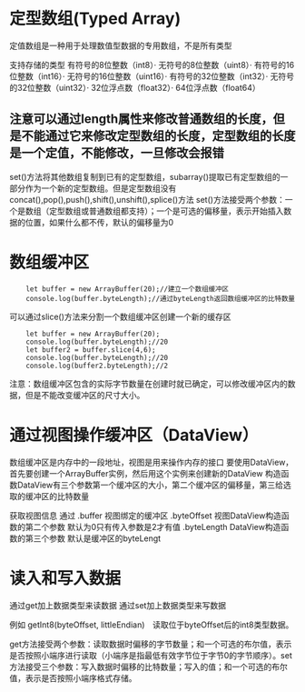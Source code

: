 # 定型数组(Typed Array)

定值数组是一种用于处理数值型数据的专用数组，不是所有类型

支持存储的类型
有符号的8位整数（int8）· 无符号的8位整数（uint8）· 有符号的16位整数（int16）· 无符号的16位整数（uint16）· 有符号的32位整数（int32）· 无符号的32位整数（uint32）· 32位浮点数（float32）· 64位浮点数（float64）

## 注意可以通过length属性来修改普通数组的长度，但是不能通过它来修改定型数组的长度，定型数组的长度是一个定值，不能修改，一旦修改会报错

set()方法将其他数组复制到已有的定型数组，subarray()提取已有定型数组的一部分作为一个新的定型数组。但是定型数组没有concat(),pop(),push(),shift(),unshift(),splice()方法
set()方法接受两个参数：一个是数组（定型数组或普通数组都支持）；一个是可选的偏移量，表示开始插入数据的位置，如果什么都不传，默认的偏移量为0

# 数组缓冲区

		let buffer = new ArrayBuffer(20);//建立一个数组缓冲区
		console.log(buffer.byteLength);//通过byteLength返回数组缓冲区的比特数量

可以通过slice()方法来分割一个数组缓冲区创建一个新的缓存区

		let buffer = new ArrayBuffer(20);
        console.log(buffer.byteLength);//20
        let buffer2 = buffer.slice(4,6);
        console.log(buffer.byteLength);//20
        console.log(buffer2.byteLength);//2
注意：数组缓冲区包含的实际字节数量在创建时就已确定，可以修改缓冲区内的数据，但是不能改变缓冲区的尺寸大小。

# 通过视图操作缓冲区（DataView）

数组缓冲区是内存中的一段地址，视图是用来操作内存的接口
要使用DataView，首先要创建一个ArrayBuffer实例，然后用这个实例来创建新的DataView
构造函数DataView有三个参数第一个缓冲区的大小，第二个缓冲区的偏移量，第三给选取的缓冲区的比特数量

获取视图信息
通过
	.buffer 视图绑定的缓冲区
	.byteOffset 视图DataView构造函数的第二个参数 默认为0只有传入参数是2才有值
	.byteLength DataView构造函数的第三个参数 默认是缓冲区的byteLengt

# 读入和写入数据

通过get加上数据类型来读数据
通过set加上数据类型来写数据

例如	getInt8(byteOffset, littleEndian)　读取位于byteOffset后的int8类型数据。

get方法接受两个参数：读取数据时偏移的字节数量；和一个可选的布尔值，表示是否按照小端序进行读取（小端序是指最低有效字节位于字节0的字节顺序）。set方法接受三个参数：写入数据时偏移的比特数量；写入的值；和一个可选的布尔值，表示是否按照小端序格式存储。